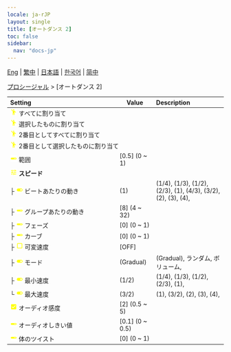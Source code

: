 ```yaml
---
locale: ja-rJP
layout: single
title: [オートダンス 2]
toc: false
sidebar:
  nav: "docs-jp"
---
```

[Eng](/dancexr/menu/2025.4/motion/auto_dance_2) | [繁中](/tw/dancexr/menu/2025.4/motion/auto_dance_2) | [日本語](/jp/dancexr/menu/2025.4/motion/auto_dance_2) | [한국어](/kr/dancexr/menu/2025.4/motion/auto_dance_2) | [简中](/zh/dancexr/menu/2025.4/motion/auto_dance_2)

[プロシージャル](../menu#プロシージャル) > [オートダンス 2]



| Setting | Value | Description |
| :--- | --- | :--- |
|<nobr><img src="/images/icon/ic_motion.png" alt="motion icon"/> すべてに割り当て</nobr>|| 
|<nobr><img src="/images/icon/ic_motion.png" alt="motion icon"/> 選択したものに割り当て</nobr>|| 
|<nobr><img src="/images/icon/ic_motion.png" alt="motion icon"/> 2番目としてすべてに割り当て</nobr>|| 
|<nobr><img src="/images/icon/ic_motion.png" alt="motion icon"/> 2番目として選択したものに割り当て</nobr>|| 
|<nobr><img src="/images/icon/ic_slider.png" alt="slider icon"/> 範囲</nobr>| [0.5] (0 ~ 1) | 
|<nobr><img src="/images/icon/ic_tune.png" alt="tune icon"/> <b>スピード</b></nobr>| | 
|<nobr>├&nbsp;<img src="/images/icon/ic_toggle_on.png" alt="toggle on icon"/> ビートあたりの動き</nobr>| (1) | (1/4), (1/3), (1/2), (2/3), (1), (4/3), (3/2), (2), (3), (4), 
|<nobr>├&nbsp;<img src="/images/icon/ic_slider.png" alt="slider icon"/> グループあたりの動き</nobr>| [8] (4 ~ 32) | 
|<nobr>├&nbsp;<img src="/images/icon/ic_slider.png" alt="slider icon"/> フェーズ</nobr>| [0] (0 ~ 1) | 
|<nobr>├&nbsp;<img src="/images/icon/ic_slider.png" alt="slider icon"/> カーブ</nobr>| [0] (0 ~ 1) | 
|<nobr>├&nbsp;<img src="/images/icon/ic_check_off.png" alt="check off icon"/> 可変速度</nobr>| [OFF] | 
|<nobr>├&nbsp;<img src="/images/icon/ic_toggle_on.png" alt="toggle on icon"/> モード</nobr>| (Gradual) | (Gradual), ランダム, ボリューム, 
|<nobr>├&nbsp;<img src="/images/icon/ic_toggle_on.png" alt="toggle on icon"/> 最小速度</nobr>| (1/2) | (1/4), (1/3), (1/2), (2/3), (1), 
|<nobr>└&nbsp;<img src="/images/icon/ic_toggle_on.png" alt="toggle on icon"/> 最大速度</nobr>| (3/2) | (1), (3/2), (2), (3), (4), 
|<nobr><img src="/images/icon/ic_check_on.png" alt="check on icon"/> オーディオ感度</nobr>| [2] (0.5 ~ 5) | 
|<nobr><img src="/images/icon/ic_slider.png" alt="slider icon"/> オーディオしきい値</nobr>| [0.1] (0 ~ 0.5) | 
|<nobr><img src="/images/icon/ic_slider.png" alt="slider icon"/> 体のツイスト</nobr>| [0] (0 ~ 1) | 
